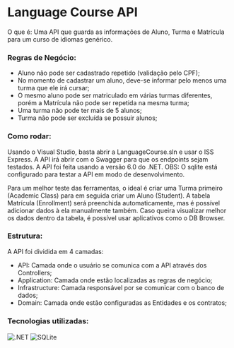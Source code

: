 # Language Course API
O que é: Uma API que guarda as informações de Aluno, Turma e Matrícula para um curso de idiomas genérico.

### Regras de Negócio:
- Aluno não pode ser cadastrado repetido (validação pelo CPF);
- No momento de cadastrar um aluno, deve-se informar pelo menos uma turma que ele irá cursar; 
- O mesmo aluno pode ser matriculado em várias turmas diferentes, porém a Matrícula não pode ser repetida na mesma turma; 
- Uma turma não pode ter mais de 5 alunos; 
- Turma não pode ser excluída se possuir alunos;

### Como rodar:
Usando o Visual Studio, basta abrir a LanguageCourse.sln e usar o ISS Express. A API irá abrir com o Swagger para que os endpoints sejam testados.
A API foi feita usando a versão 6.0 do .NET.
OBS: O sqlite está configurado para testar a API em modo de desenvolvimento.

Para um melhor teste das ferramentas, o ideal é criar uma Turma primeiro (Academic Class) para em seguida criar um Aluno (Student). A tabela Matrícula (Enrollment) será preenchida automaticamente, mas é possível adicionar dados à ela manualmente também.
Caso queira visualizar melhor os dados dentro da tabela, é possível usar aplicativos como o DB Browser. 

### Estrutura:
A API foi dividida em 4 camadas:
- API: Camada onde o usuário se comunica com a API através dos Controllers;
- Application: Camada onde estão localizadas as regras de negócio;
- Infrastructure: Camada responsável por se comunicar com o banco de dados;
- Domain: Camada onde estão configuradas as Entidades e os contratos;

### Tecnologias utilizadas:
<div style="display: inline_block">
  <img align="center" alt=".NET" src="https://img.shields.io/badge/.NET-5C2D91?style=for-the-badge&logo=.net&logoColor=white" />
  <img align="center" alt="SQLite" src="https://img.shields.io/badge/SQLite-07405E?style=for-the-badge&logo=sqlite&logoColor=white"/>
</div>
